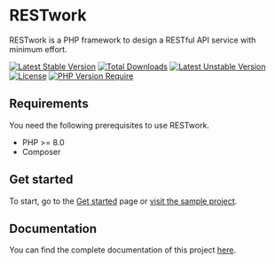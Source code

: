 # RESTwork
RESTwork is a PHP framework to design a RESTful API service with minimum effort.

[![Latest Stable Version](https://poser.pugx.org/julianschmuckli/restwork/v)](https://packagist.org/packages/julianschmuckli/restwork) [![Total Downloads](https://poser.pugx.org/julianschmuckli/restwork/downloads)](https://packagist.org/packages/julianschmuckli/restwork) [![Latest Unstable Version](https://poser.pugx.org/julianschmuckli/restwork/v/unstable)](https://packagist.org/packages/julianschmuckli/restwork) [![License](https://poser.pugx.org/julianschmuckli/restwork/license)](https://packagist.org/packages/julianschmuckli/restwork) [![PHP Version Require](https://poser.pugx.org/julianschmuckli/restwork/require/php)](https://packagist.org/packages/julianschmuckli/restwork)

## Requirements
You need the following prerequisites to use RESTwork.
- PHP >= 8.0
- Composer

## Get started
To start, go to the [Get started](https://julianschmuckli.github.io/restwork/setup/getstarted.html) page or [visit the sample project](https://github.com/julianschmuckli/restwork_example).

## Documentation
You can find the complete documentation of this project [here](https://julianschmuckli.github.io/restwork/).